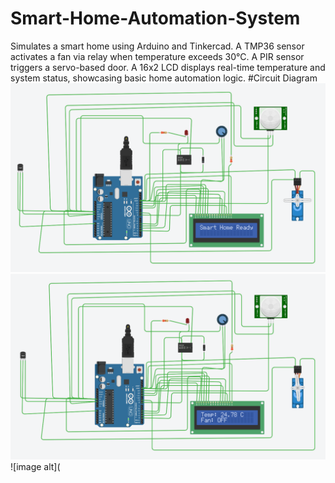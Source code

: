 # Smart-Home-Automation-System
Simulates a smart home using Arduino and Tinkercad. A TMP36 sensor activates a fan via relay when temperature exceeds 30°C. A PIR sensor triggers a servo-based door. A 16x2 LCD displays real-time temperature and system status, showcasing basic home automation logic.
#Circuit Diagram
![image alt](https://github.com/jatinraj1312/Smart-Home-Automation-System/blob/main/Screenshot%20(81).png?raw=true)
![image alt](https://github.com/jatinraj1312/Smart-Home-Automation-System/blob/main/Screenshot%20(82).png?raw=true)
![image alt](
